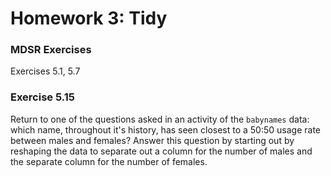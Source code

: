 Homework 3: Tidy
================

### MDSR Exercises

Exercises 5.1, 5.7

### Exercise 5.15

Return to one of the questions asked in an activity of the `babynames` data: which name, throughout it's history, has seen closest to a 50:50 usage rate between males and females? Answer this question by starting out by reshaping the data to separate out a column for the number of males and the separate column for the number of females.
